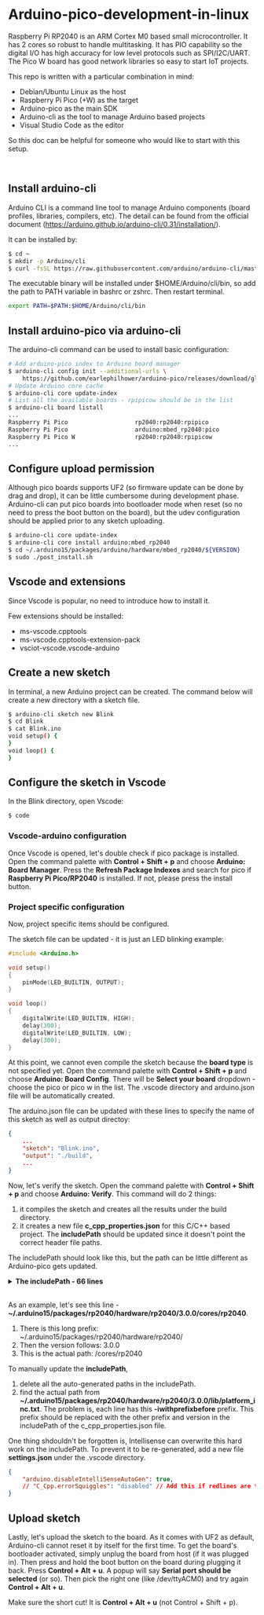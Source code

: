 # Arduino-pico-development-in-linux

Raspberry Pi RP2040 is an ARM Cortex M0 based small microcontroller. It has 2 cores so robust to handle multitasking. It has PIO capability so the digital I/O has high accuracy for low level protocols such as SPI/I2C/UART. The Pico W board has good network libraries so easy to start IoT projects.

This repo is written with a particular combination in mind:
- Debian/Ubuntu Linux as the host
- Raspberry Pi Pico (+W) as the target
- Arduino-pico as the main SDK
- Arduino-cli as the tool to manage Arduino based projects
- Visual Studio Code as the editor

So this doc can be helpful for someone who would like to start with this setup.

<br/>

## Install arduino-cli

Arduino CLI is a command line tool to manage Arduino components (board profiles, libraries, compilers, etc). The detail can be found from the official document (https://arduino.github.io/arduino-cli/0.31/installation/).

It can be installed by:
```sh
$ cd ~
$ mkdir -p Arduino/cli
$ curl -fsSL https://raw.githubusercontent.com/arduino/arduino-cli/master/install.sh | sh
```

The executable binary will be installed under $HOME/Arduino/cli/bin, so add the path to PATH variable in bashrc or zshrc. Then restart terminal.
```sh
export PATH=$PATH:$HOME/Arduino/cli/bin
```

## Install arduino-pico via arduino-cli

The arduino-cli command can be used to install basic configuration:
```sh
# Add arduino-pico index to Arduino board manager
$ arduino-cli config init --additional-urls \
    https://github.com/earlephilhower/arduino-pico/releases/download/global/package_rp2040_index.json
# Update Arduino core cache
$ arduino-cli core update-index
# List all the available boards - rpipicow should be in the list
$ arduino-cli board listall
...
Raspberry Pi Pico                   rp2040:rp2040:rpipico                      
Raspberry Pi Pico                   arduino:mbed_rp2040:pico                   
Raspberry Pi Pico W                 rp2040:rp2040:rpipicow 
...
```

## Configure upload permission

Although pico boards supports UF2 (so firmware update can be done by drag and drop), it can be little cumbersome during development phase. Arduino-cli can put pico boards into bootloader mode when reset (so no need to press the boot button on the board), but the udev configuration should be applied prior to any sketch uploading.
```sh
$ arduino-cli core update-index
$ arduino-cli core install arduino:mbed_rp2040 
$ cd ~/.arduino15/packages/arduino/hardware/mbed_rp2040/${VERSION}
$ sudo ./post_install.sh
```

## Vscode and extensions

Since Vscode is popular, no need to introduce how to install it.

Few extensions should be installed:
- ms-vscode.cpptools
- ms-vscode.cpptools-extension-pack
- vsciot-vscode.vscode-arduino

## Create a new sketch

In terminal, a new Arduino project can be created.
The command below will create a new directory with a sketch file.
```sh
$ arduino-cli sketch new Blink
$ cd Blink
$ cat Blink.ino
void setup() {
}
void loop() {
}
```

## Configure the sketch in Vscode

In the Blink directory, open Vscode:
```sh
$ code
```

### Vscode-arduino configuration

Once Vscode is opened, let's double check if pico package is installed.
Open the command palette with **Control + Shift + p** and choose **Arduino: Board Manager**. Press the **Refresh Package Indexes** and search for pico if **Raspberry Pi Pico/RP2040** is installed. If not, please press the install button.

### Project specific configuration

Now, project specific items should be configured.

The sketch file can be updated - it is just an LED blinking example:
```c
#include <Arduino.h>

void setup()
{
    pinMode(LED_BUILTIN, OUTPUT);
}

void loop()
{
    digitalWrite(LED_BUILTIN, HIGH);
    delay(300);
    digitalWrite(LED_BUILTIN, LOW);
    delay(300);
}
``` 

At this point, we cannot even compile the sketch because the **board type** is not specified yet.
Open the command palette with **Control + Shift + p** and choose **Arduino: Board Config**. There will be **Select your board** dropdown - choose the pico or pico w in the list. The .vscode directory and arduino.json file will be automatically created.

The arduino.json file can be updated with these lines to specify the name of this sketch as well as output directoy:
```json
{   
    ...
    "sketch": "Blink.ino",
    "output": "./build",
    ...
}
```

Now, let's verify the sketch. Open the command palette with **Control + Shift + p** and choose **Arduino: Verify**. This command will do 2 things:
1. it compiles the sketch and creates all the results under the build directory. 
2. it creates a new file **c_cpp_properties.json** for this C/C++ based project. The **includePath** should be updated since it doesn't point the correct header file paths.

The includePath should look like this, but the path can be little different as Arduino-pico gets updated. 

<details>
  <summary><b>The includePath - 66 lines</b></summary>
    <li>"~/.arduino15/packages/rp2040/hardware/rp2040/3.0.0/cores/rp2040", </li>
    <li>"~/.arduino15/packages/rp2040/hardware/rp2040/3.0.0/cores/rp2040/api",
    <li>"~/.arduino15/packages/rp2040/hardware/rp2040/3.0.0/cores/rp2040/api/deprecated-avr-comp",</li>
    <li>"~/.arduino15/packages/rp2040/hardware/rp2040/3.0.0/include",</li>
    <li>"~/.arduino15/packages/rp2040/hardware/rp2040/3.0.0/include/pico_base",</li>
    <li>"~/.arduino15/packages/rp2040/hardware/rp2040/3.0.0/variants/rpipico",</li>
    <li>"~/.arduino15/packages/rp2040/hardware/rp2040/3.0.0/pico-sdk/lib/tinyusb/src",</li>
    <li>"~/.arduino15/packages/rp2040/hardware/rp2040/3.0.0/pico-sdk/src/boards/include",</li>
    <li>"~/.arduino15/packages/rp2040/hardware/rp2040/3.0.0/pico-sdk/src/common/pico_base/include",</li>
    <li>"~/.arduino15/packages/rp2040/hardware/rp2040/3.0.0/pico-sdk/src/common/pico_binary_info/include",</li>
    <li>"~/.arduino15/packages/rp2040/hardware/rp2040/3.0.0/pico-sdk/src/common/pico_bit_ops/include",</li>
    <li>"~/.arduino15/packages/rp2040/hardware/rp2040/3.0.0/pico-sdk/src/common/pico_divider/include",</li>
    <li>"~/.arduino15/packages/rp2040/hardware/rp2040/3.0.0/pico-sdk/src/common/pico_stdlib/include",</li>
    <li>"~/.arduino15/packages/rp2040/hardware/rp2040/3.0.0/pico-sdk/src/common/pico_sync/include",</li>
    <li>"~/.arduino15/packages/rp2040/hardware/rp2040/3.0.0/pico-sdk/src/common/pico_time/include",</li>
    <li>"~/.arduino15/packages/rp2040/hardware/rp2040/3.0.0/pico-sdk/src/common/pico_usb_reset_interface/include",</li>
    <li>"~/.arduino15/packages/rp2040/hardware/rp2040/3.0.0/pico-sdk/src/common/pico_util/include",</li>
    <li>"~/.arduino15/packages/rp2040/hardware/rp2040/3.0.0/pico-sdk/src/rp2040/hardware_regs/include",</li>
    <li>"~/.arduino15/packages/rp2040/hardware/rp2040/3.0.0/pico-sdk/src/rp2040/hardware_structs/include",</li>
    <li>"~/.arduino15/packages/rp2040/hardware/rp2040/3.0.0/pico-sdk/src/rp2_common/cmsis/include",</li>
    <li>"~/.arduino15/packages/rp2040/hardware/rp2040/3.0.0/pico-sdk/src/rp2_common/cmsis/stub/CMSIS/Core/Include",</li>
    <li>"~/.arduino15/packages/rp2040/hardware/rp2040/3.0.0/pico-sdk/src/rp2_common/cmsis/stub/CMSIS/Device/RaspberryPi/RP2040/Include",</li>
    <li>"~/.arduino15/packages/rp2040/hardware/rp2040/3.0.0/pico-sdk/src/rp2_common/hardware_adc/include",</li>
    <li>"~/.arduino15/packages/rp2040/hardware/rp2040/3.0.0/pico-sdk/src/rp2_common/hardware_base/include",</li>
    <li>"~/.arduino15/packages/rp2040/hardware/rp2040/3.0.0/pico-sdk/src/rp2_common/hardware_claim/include",</li>
    <li>"~/.arduino15/packages/rp2040/hardware/rp2040/3.0.0/pico-sdk/src/rp2_common/hardware_clocks/include",</li>
    <li>"~/.arduino15/packages/rp2040/hardware/rp2040/3.0.0/pico-sdk/src/rp2_common/hardware_divider/include",</li>
    <li>"~/.arduino15/packages/rp2040/hardware/rp2040/3.0.0/pico-sdk/src/rp2_common/hardware_dma/include",</li>
    <li>"~/.arduino15/packages/rp2040/hardware/rp2040/3.0.0/pico-sdk/src/rp2_common/hardware_exception/include",</li>
    <li>"~/.arduino15/packages/rp2040/hardware/rp2040/3.0.0/pico-sdk/src/rp2_common/hardware_flash/include",</li>
    <li>"~/.arduino15/packages/rp2040/hardware/rp2040/3.0.0/pico-sdk/src/rp2_common/hardware_gpio/include",</li>
    <li>"~/.arduino15/packages/rp2040/hardware/rp2040/3.0.0/pico-sdk/src/rp2_common/hardware_i2c/include",</li>
    <li>"~/.arduino15/packages/rp2040/hardware/rp2040/3.0.0/pico-sdk/src/rp2_common/hardware_interp/include",</li>
    <li>"~/.arduino15/packages/rp2040/hardware/rp2040/3.0.0/pico-sdk/src/rp2_common/hardware_irq/include",</li>
    <li>"~/.arduino15/packages/rp2040/hardware/rp2040/3.0.0/pico-sdk/src/rp2_common/hardware_rtc/include",</li>
    <li>"~/.arduino15/packages/rp2040/hardware/rp2040/3.0.0/pico-sdk/src/rp2_common/hardware_pio/include",</li>
    <li>"~/.arduino15/packages/rp2040/hardware/rp2040/3.0.0/pico-sdk/src/rp2_common/hardware_pll/include",</li>
    <li>"~/.arduino15/packages/rp2040/hardware/rp2040/3.0.0/pico-sdk/src/rp2_common/hardware_pwm/include",</li>
    <li>"~/.arduino15/packages/rp2040/hardware/rp2040/3.0.0/pico-sdk/src/rp2_common/hardware_resets/include",</li>
    <li>"~/.arduino15/packages/rp2040/hardware/rp2040/3.0.0/pico-sdk/src/rp2_common/hardware_spi/include",</li>
    <li>"~/.arduino15/packages/rp2040/hardware/rp2040/3.0.0/pico-sdk/src/rp2_common/hardware_sync/include",</li>
    <li>"~/.arduino15/packages/rp2040/hardware/rp2040/3.0.0/pico-sdk/src/rp2_common/hardware_timer/include",</li>
    <li>"~/.arduino15/packages/rp2040/hardware/rp2040/3.0.0/pico-sdk/src/rp2_common/hardware_uart/include",</li>
    <li>"~/.arduino15/packages/rp2040/hardware/rp2040/3.0.0/pico-sdk/src/rp2_common/hardware_vreg/include",</li>
    <li>"~/.arduino15/packages/rp2040/hardware/rp2040/3.0.0/pico-sdk/src/rp2_common/hardware_watchdog/include",</li>
    <li>"~/.arduino15/packages/rp2040/hardware/rp2040/3.0.0/pico-sdk/src/rp2_common/hardware_xosc/include",</li>
    <li>"~/.arduino15/packages/rp2040/hardware/rp2040/3.0.0/pico-sdk/src/rp2_common/pico_async_context/include",</li>
    <li>"~/.arduino15/packages/rp2040/hardware/rp2040/3.0.0/pico-sdk/src/rp2_common/pico_bootrom/include",</li>
    <li>"~/.arduino15/packages/rp2040/hardware/rp2040/3.0.0/pico-sdk/src/rp2_common/pico_btstack/include",</li>
    <li>"~/.arduino15/packages/rp2040/hardware/rp2040/3.0.0/pico-sdk/src/rp2_common/pico_cyw43_arch/include",</li>
    <li>"~/.arduino15/packages/rp2040/hardware/rp2040/3.0.0/pico-sdk/src/rp2_common/pico_cyw43_driver/include",</li>
    <li>"~/.arduino15/packages/rp2040/hardware/rp2040/3.0.0/pico-sdk/src/rp2_common/pico_double/include",</li>
    <li>"~/.arduino15/packages/rp2040/hardware/rp2040/3.0.0/pico-sdk/src/rp2_common/pico_float/include",</li>
    <li>"~/.arduino15/packages/rp2040/hardware/rp2040/3.0.0/pico-sdk/src/rp2_common/pico_int64_ops/include",</li>
    <li>"~/.arduino15/packages/rp2040/hardware/rp2040/3.0.0/pico-sdk/src/rp2_common/pico_lwip/include",</li>
    <li>"~/.arduino15/packages/rp2040/hardware/rp2040/3.0.0/pico-sdk/src/rp2_common/pico_multicore/include",</li>
    <li>"~/.arduino15/packages/rp2040/hardware/rp2040/3.0.0/pico-sdk/src/rp2_common/pico_platform/include",</li>
    <li>"~/.arduino15/packages/rp2040/hardware/rp2040/3.0.0/pico-sdk/src/rp2_common/pico_printf/include",</li>
    <li>"~/.arduino15/packages/rp2040/hardware/rp2040/3.0.0/pico-sdk/src/rp2_common/pico_runtime/include",</li>
    <li>"~/.arduino15/packages/rp2040/hardware/rp2040/3.0.0/pico-sdk/src/rp2_common/pico_rand/include",</li>
    <li>"~/.arduino15/packages/rp2040/hardware/rp2040/3.0.0/pico-sdk/src/rp2_common/pico_stdio/include",</li>
    <li>"~/.arduino15/packages/rp2040/hardware/rp2040/3.0.0/pico-sdk/src/rp2_common/pico_stdio_uart/include",</li>
    <li>"~/.arduino15/packages/rp2040/hardware/rp2040/3.0.0/pico-sdk/src/rp2_common/pico_unique_id/include",</li>
    <li>"~/.arduino15/packages/rp2040/hardware/rp2040/3.0.0/pico-sdk/lib/cyw43-driver/src",</li>
    <li>"~/.arduino15/packages/rp2040/hardware/rp2040/3.0.0/pico-sdk/lib/lwip/src/include",</li>
    <li>"~/.arduino15/packages/rp2040/hardware/rp2040/3.0.0/pico-sdk/lib/btstack/src",</li>
    <li>"~/.arduino15/packages/rp2040/hardware/rp2040/3.0.0/pico-sdk/lib/btstack/platform/embedded"</li>
</details>

</br>

As an example, let's see this line - **~/.arduino15/packages/rp2040/hardware/rp2040/3.0.0/cores/rp2040**.

1. There is this long prefix: ~/.arduino15/packages/rp2040/hardware/rp2040/
2. Then the version follows: 3.0.0
3. This is the actual path: /cores/rp2040

To manually update the **includePath**, 
1. delete all the auto-generated paths in the includePath.
2. find the actual path from **~/.arduino15/packages/rp2040/hardware/rp2040/3.0.0/lib/platform_inc.txt**. The problem is, each line has this **-iwithprefixbefore** prefix. This prefix should be replaced with the other prefix and version in the includePath of the c_cpp_properties.json file. 

<!-- TODO: Create a go project to automate this -->

One thing shdouldn't be forgotten is, Intellisense can overwrite this hard work on the includePath. To prevent it to be re-generated, add a new file **settings.json** under the .vscode directory.
```json
{
    "arduino.disableIntelliSenseAutoGen": true,
    // "C_Cpp.errorSquiggles": "disabled" // Add this if redlines are too annoying.
}
```

## Upload sketch 

Lastly, let's upload the sketch to the board. As it comes with UF2 as default, Arduino-cli cannot reset it by itself for the first time. To get the board's bootloader activated, simply unplug the board from host (if it was plugged in). Then press and hold the boot button on the board during plugging it back. Press **Control + Alt + u**. A popup will say **Serial port should be selected** (or so). Then pick the right one (like /dev/ttyACM0) and try again **Control + Alt + u**. 

Make sure the short cut! It is **Control + Alt + u** (not Control + Shift + p).